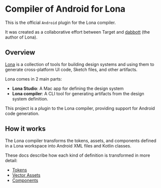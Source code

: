# Compiler of Android for Lona

This is the official `Android` plugin for the Lona compiler.

It was created as a collaborative effort between Target and [dabbott](https://github.com/dabbott) (the author of Lona).

## Overview

[Lona](https://github.com/airbnb/Lona) is a collection of tools for building design systems and using them to generate cross-platform UI code, Sketch files, and other artifacts.

Lona comes in 2 main parts:

- **Lona Studio**: A Mac app for defining the design system
- **Lona compiler**: A CLI tool for generating artifacts from the design system definition.

This project is a plugin to the Lona compiler, providing support for Android code generation.

## How it works

The Lona compiler transforms the tokens, assets, and components defined in a Lona workspace into Android XML files and Kotlin classes.

These docs describe how each kind of definition is transformed in more detail:

- [Tokens](docs/Tokens.md)
- [Vector Assets](docs/Vector%20Assets.md)
- [Components](docs/Components.md)
